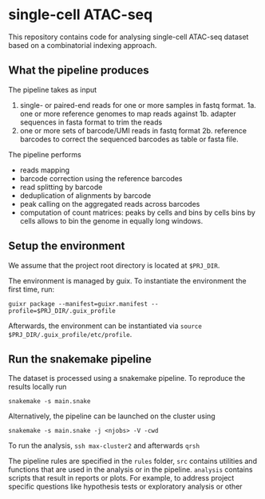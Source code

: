 # single-cell ATAC-seq

This repository contains code for analysing single-cell ATAC-seq dataset
based on a combinatorial indexing approach.

## What the pipeline produces

The pipeline takes as input 

1. single- or paired-end reads for one or more samples in fastq format.
1a. one or more reference genomes to map reads against
1b. adapter sequences in fasta format to trim the reads
2. one or more sets of barcode/UMI reads in fastq format
2b. reference barcodes to correct the sequenced barcodes as table or fasta file.

The pipeline performs
* reads mapping
* barcode correction using the reference barcodes
* read splitting by barcode
* deduplication of alignments by barcode
* peak calling on the aggregated reads across barcodes
* computation of count matrices: peaks by cells and bins by cells bins by cells allows to bin the genome in equally long windows.


## Setup the environment
We assume that the project root directory is located at `$PRJ_DIR`.

The environment is managed by guix.
To instantiate the environment the first time, run:

`guixr package --manifest=guixr.manifest --profile=$PRJ_DIR/.guix_profile`

Afterwards, the environment can be instantiated via
`source $PRJ_DIR/.guix_profile/etc/profile`.

## Run the snakemake pipeline

The dataset is processed using a snakemake pipeline. To reproduce the results
locally run
```
snakemake -s main.snake
```

Alternatively, the pipeline can be launched on the cluster using
```
snakemake -s main.snake -j <njobs> -V -cwd
```

To run the analysis, `ssh max-cluster2` and
afterwards `qrsh`

The pipeline rules are specified in the `rules` folder,
`src` contains utilities and functions that are used in the
analysis or in the pipeline.
`analysis` contains scripts that result in reports or plots.
For example, to address project specific questions
like hypothesis tests or exploratory analysis or other

